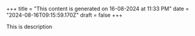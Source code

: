 +++
title = "This content is generated on 16-08-2024 at 11:33 PM"
date = "2024-08-16T09:15:59.170Z"
draft = false
+++

  This is description
        